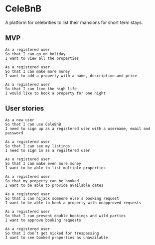 # CeleBnB

A platform for celebrities to list their mansions for short term stays.

## MVP
```
As a registered user
So that I can go on holiday
I want to view all the properties
```

```
As a registered user 
So that I can make more money 
I want to add a property with a name, description and price
```

```
As a registered user
So that I can live the high life
I would like to book a property for one night
```


## User stories

```
As a new user
So that I can use CeleBnB
I need to sign up as a registered user with a username, email and password
```

```
As a registered user
So that I can see my listings
I need to sign in as a registered user
```

```
As a registered user 
So that I can make even more money 
I want to be able to list multiple properties
```

```
As a registered user
So that my property can be booked
I want to be able to provide available dates
```

```
As a registered user
So that I can hijack someone else’s booking request
I want to be able to book a property with unapproved requests
```

```
As a registered user
So that I can prevent double bookings and wild parties
I want to approve booking requests
```

```
As a registered user
So that I don’t get nicked for trespassing 
I want to see booked properties as unavailable
```